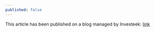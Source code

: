 ```yaml
---
published: false
---
```

This article has been published on a blog managed by Investeek: [link](https://investeek.com/what-edge-do-retail-investors-have/)